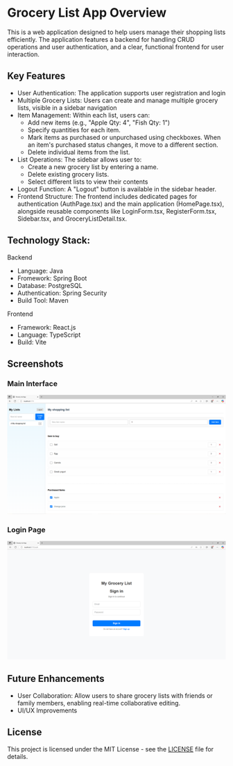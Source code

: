 # Grocery List App Overview 

This is a web application designed to help users manage their shopping lists efficiently. The application features a backend for handling CRUD operations and user authentication, and a clear, functional frontend for user interaction.


## Key Features

* User Authentication: The application supports user registration and login
* Multiple Grocery Lists: Users can create and manage multiple grocery lists, visible in a sidebar navigation
* Item Management: Within each list, users can:
    * Add new items (e.g., "Apple Qty: 4", "Fish Qty: 1")
    * Specify quantities for each item.
    * Mark items as purchased or unpurchased using checkboxes. When an item's purchased status changes, it move to a different section.
    * Delete individual items from the list.
* List Operations: The sidebar allows user to:
    * Create a new grocery list by entering a name.
    * Delete existing grocery lists.
    * Select different lists to view their contents
* Logout Function:  A "Logout" button is available in the sidebar header.
* Frontend Structure: The frontend includes dedicated pages for authentication (AuthPage.tsx) and the main application (HomePage.tsx), alongside reusable components like LoginForm.tsx, RegisterForm.tsx, Sidebar.tsx, and GroceryListDetail.tsx.

## Technology Stack:

Backend
- Language: Java
- Fromework: Spring Boot
- Database: PostgreSQL
- Authentication: Spring Security
- Build Tool: Maven

Frontend
- Framework: React.js
- Language: TypeScript
- Build: Vite

## Screenshots

### Main Interface
![Main HomePage Screenshot](Screenshot/Screenshot.PNG)

### Login Page
![Login Page Screenshot](Screenshot/LoginPage.PNG)

## Future Enhancements

* User Collaboration: Allow users to share grocery lists with friends or family members, enabling real-time collaborative editing.
* UI/UX Improvements



## License
This project is licensed under the MIT License - see the [LICENSE](LICENSE) file for details.